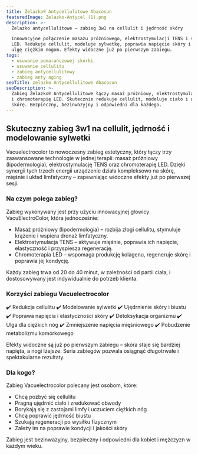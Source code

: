 ```yaml
---
title: Żelazko® Antycellulitowe Abacosun
featuredImage: Zelazko-Antycel (1).png
description: >-
  Żelazko antycellulitowe – zabieg 3w1 na cellulit i jędrność skóry

  Innowacyjne połączenie masażu próżniowego, elektrostymulacji TENS i światła
  LED. Redukuje cellulit, modeluje sylwetkę, poprawia napięcie skóry i przynosi
  ulgę ciężkim nogom. Efekty widoczne już po pierwszym zabiegu.
tags:
  - usuwanie pomarańczowej skórki
  - usuwanie cellulitu
  - zabieg antycellulitowy
  - zabieg anty aging
seoTitle: zelazko Antycellulitowe Abacosun
seoDescription: >-
  Zabieg Żelazko® Antycellulitowe łączy masaż próżniowy, elektrostymulację TENS
  i chromoterapię LED. Skutecznie redukuje cellulit, modeluje ciało i ujędrnia
  skórę. Bezpieczny, bezinwazyjny i odpowiedni dla każdego.
---
```


## Skuteczny zabieg 3w1 na cellulit, jędrność i modelowanie sylwetki

Vacuelectrocolor to nowoczesny zabieg estetyczny, który łączy trzy zaawansowane technologie w jednej terapii: masaż próżniowy (lipodermologia), elektrostymulację TENS oraz chromoterapię LED. Dzięki synergii tych trzech energii urządzenie działa kompleksowo na skórę, mięśnie i układ limfatyczny – zapewniając widoczne efekty już po pierwszej sesji.

### Na czym polega zabieg?

Zabieg wykonywany jest przy użyciu innowacyjnej głowicy VacuElectroColor, która jednocześnie:

* Masaż próżniowy (lipodermologia) – rozbija złogi cellulitu, stymuluje krążenie i wspiera drenaż limfatyczny.
* Elektrostymulacja TENS – aktywuje mięśnie, poprawia ich napięcie, elastyczność i przyspiesza regenerację.
* Chromoterapia LED – wspomaga produkcję kolagenu, regeneruje skórę i poprawia jej kondycję.

Każdy zabieg trwa od 20 do 40 minut, w zależności od partii ciała, i dostosowywany jest indywidualnie do potrzeb klienta.

### Korzyści zabiegu Vacuelectrocolor

✔️ Redukcja cellulitu
✔️ Modelowanie sylwetki
✔️ Ujędrnienie skóry i biustu
✔️ Poprawa napięcia i elastyczności skóry
✔️ Detoksykacja organizmu
✔️ Ulga dla ciężkich nóg
✔️ Zmniejszenie napięcia mięśniowego
✔️ Pobudzenie metabolizmu komórkowego

Efekty widoczne są już po pierwszym zabiegu – skóra staje się bardziej napięta, a nogi lżejsze. Seria zabiegów pozwala osiągnąć długotrwałe i spektakularne rezultaty.

### Dla kogo?

Zabieg Vacuelectrocolor polecany jest osobom, które:

* Chcą pozbyć się cellulitu
* Pragną ujędrnić ciało i zredukować obwody
* Borykają się z zastojami limfy i uczuciem ciężkich nóg
* Chcą poprawić jędrność biustu
* Szukają regeneracji po wysiłku fizycznym
* Zależy im na poprawie kondycji i jakości skóry

Zabieg jest bezinwazyjny, bezpieczny i odpowiedni dla kobiet i mężczyzn w każdym wieku.
